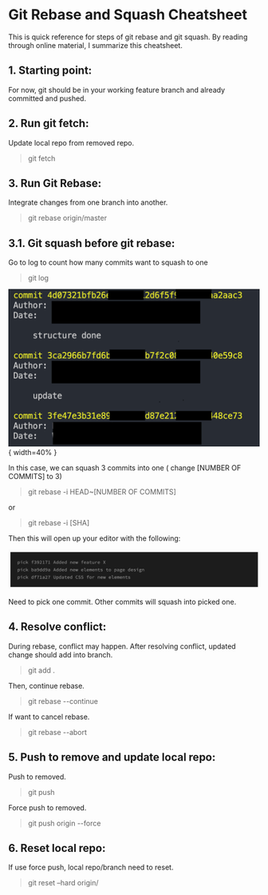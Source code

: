 # Git Rebase and Squash Cheatsheet

This is quick reference for steps of git rebase and git squash. By reading through online material, I summarize this cheatsheet.

## 1. Starting point:

For now, git should be in your working feature branch and already committed and pushed.

## 2. Run git fetch:

Update local repo from removed repo.

> git fetch

## 3. Run Git Rebase:

Integrate changes from one branch into another.

> git rebase origin/master

## 3.1. Git squash before git rebase:

Go to log to count how many commits want to squash to one

> git log

!["Page 1"](https://github.com/KaiTang26/git_squash/blob/master/img/log.png){ width=40% }

In this case, we can squash 3 commits into one ( change [NUMBER OF COMMITS] to 3)

> git rebase -i HEAD~[NUMBER OF COMMITS]

or

> git rebase -i [SHA]

Then this will open up your editor with the following:

!["Page 2"](https://github.com/KaiTang26/git_squash/blob/master/img/vim.png)

Need to pick one commit. Other commits will squash into picked one.

## 4. Resolve conflict:

During rebase, conflict may happen. After resolving conflict, updated change should add into branch.

> git add .

Then, continue rebase.

> git rebase --continue

If want to cancel rebase.

> git rebase --abort

## 5. Push to remove and update local repo:

Push to removed.

> git push

Force push to removed.

> git push origin <branchName> --force

## 6. Reset local repo:

If use force push, local repo/branch need to reset.

> git reset –hard origin/<branch name>
